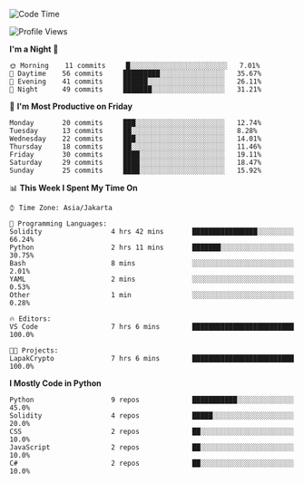 <!--START_SECTION:waka-->
![Code Time](http://img.shields.io/badge/Code%20Time-1%2C013%20hrs%2038%20mins-blue)

![Profile Views](http://img.shields.io/badge/Profile%20Views-7-blue)

**I'm a Night 🦉** 

```text
🌞 Morning    11 commits     █░░░░░░░░░░░░░░░░░░░░░░░░   7.01% 
🌆 Daytime    56 commits     █████████░░░░░░░░░░░░░░░░   35.67% 
🌃 Evening    41 commits     ██████░░░░░░░░░░░░░░░░░░░   26.11% 
🌙 Night      49 commits     ███████░░░░░░░░░░░░░░░░░░   31.21%

```
📅 **I'm Most Productive on Friday** 

```text
Monday       20 commits     ███░░░░░░░░░░░░░░░░░░░░░░   12.74% 
Tuesday      13 commits     ██░░░░░░░░░░░░░░░░░░░░░░░   8.28% 
Wednesday    22 commits     ███░░░░░░░░░░░░░░░░░░░░░░   14.01% 
Thursday     18 commits     ██░░░░░░░░░░░░░░░░░░░░░░░   11.46% 
Friday       30 commits     ████░░░░░░░░░░░░░░░░░░░░░   19.11% 
Saturday     29 commits     ████░░░░░░░░░░░░░░░░░░░░░   18.47% 
Sunday       25 commits     ████░░░░░░░░░░░░░░░░░░░░░   15.92%

```


📊 **This Week I Spent My Time On** 

```text
⌚︎ Time Zone: Asia/Jakarta

💬 Programming Languages: 
Solidity                 4 hrs 42 mins       ████████████████░░░░░░░░░   66.24% 
Python                   2 hrs 11 mins       ███████░░░░░░░░░░░░░░░░░░   30.75% 
Bash                     8 mins              ░░░░░░░░░░░░░░░░░░░░░░░░░   2.01% 
YAML                     2 mins              ░░░░░░░░░░░░░░░░░░░░░░░░░   0.53% 
Other                    1 min               ░░░░░░░░░░░░░░░░░░░░░░░░░   0.28%

🔥 Editors: 
VS Code                  7 hrs 6 mins        █████████████████████████   100.0%

🐱‍💻 Projects: 
LapakCrypto              7 hrs 6 mins        █████████████████████████   100.0%

```

**I Mostly Code in Python** 

```text
Python                   9 repos             ███████████░░░░░░░░░░░░░░   45.0% 
Solidity                 4 repos             █████░░░░░░░░░░░░░░░░░░░░   20.0% 
CSS                      2 repos             ██░░░░░░░░░░░░░░░░░░░░░░░   10.0% 
JavaScript               2 repos             ██░░░░░░░░░░░░░░░░░░░░░░░   10.0% 
C#                       2 repos             ██░░░░░░░░░░░░░░░░░░░░░░░   10.0%

```



<!--END_SECTION:waka-->

